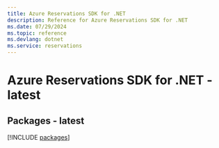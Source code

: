 ```yaml
---
title: Azure Reservations SDK for .NET
description: Reference for Azure Reservations SDK for .NET
ms.date: 07/29/2024
ms.topic: reference
ms.devlang: dotnet
ms.service: reservations
---
```

# Azure Reservations SDK for .NET - latest
## Packages - latest
[!INCLUDE [packages](reservations-index.md)]